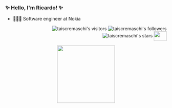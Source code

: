 ### ✨ Hello, I'm Ricardo! ✨

- 👩🏻‍🎓 Software engineer at Nokia 

<p align="right">
  <img alt="taiscremaschi's visitors" src="https://komarev.com/ghpvc/?username=taiscremaschi42&color=8c36db&style=flat&label=visitors" />
  <img alt="taiscremaschi's followers" src="https://img.shields.io/github/followers/taiscremaschi?color=blueviolet" />
  <img alt="taiscremaschi's stars" src="https://img.shields.io/github/stars/taiscremaschi?color=blueviolet" />
 <img align="center" height="30" width="40" src="https://cdn.jsdelivr.net/gh/devicons/devicon/icons/c/c-original.svg" />
 
 <div align="center">
  <a href="https://github.com/taiscremaschi">
  <img height="180em" src="https://github-readme-stats.vercel.app/api?username=taiscremaschi&show_icons=true&theme=vision-friendly-dark&include_all_commits=true&count_private=true"/>
</div>
<div style="display: inline_block"><br>
</div>
